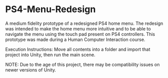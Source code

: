 # PS4-Menu-Redesign
A medium fidelity prototype of a redesigned PS4 home menu. The redesign was intended to make the home menu more intuitive and to be able to navigate the menu using the touch pad present on PS4 controllers. This prototype was made during a Human Computer Interaction course.

Execution Instructions:
Move all contents into a folder and import that project into Unity, then run the main scene.

NOTE:
Due to the age of this project, there may be compatibility issues on newer versions of Unity.
